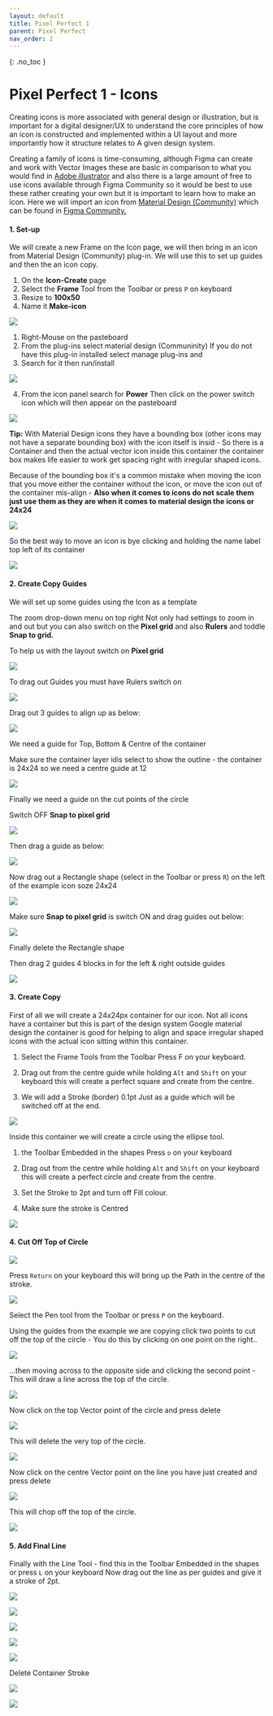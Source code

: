 ```yaml
---
layout: default
title: Pixel Perfect 1
parent: Pixel Perfect
nav_order: 2
---
```


{: .no_toc }

# Pixel Perfect 1 - Icons
 Creating icons is more associated with general design or illustration, but is important for a digital designer/UX to understand the core principles of how an icon is constructed and implemented within a UI layout and more importantly how it structure relates to A given design system.

Creating a family of icons is time-consuming, although Figma can create and work with Vector Images these are basic in comparison to what you would find in [Adobe illustrator](https://help.figma.com/hc/en-us/articles/360040030374-Copy-assets-between-design-tools) and also there is a large amount of free to use icons available through Figma Community so it would be best to use these rather creating your own but it is important to learn how to make an icon. Here we will import an icon from [Material Design (Community)](https://www.figma.com/community/file/1014241558898418245) which can be found in [Figma Community.](https://www.figma.com/community)


#### 1. Set-up

We will create a new Frame on the Icon page, we will then bring in an icon from Material Design (Community) plug-in. We will use this to set up guides and then the an icon copy.

1. On the **Icon-Create** page
2. Select the **Frame** Tool from the Toolbar or press `P` on keyboard
3. Resize to **100x50**
4. Name it **Make-icon**

![](../images/pixel_perfect/icon-set-up/icon-set_3.png)

1. Right-Mouse on the pasteboard
2. From the plug-ins select material design (Communinity) If you do not have this plug-in installed select manage plug-ins and
3. Search for it then run/install

![](../images/pixel_perfect/icon-set-up/icon-set_4.png)

4. From the icon panel search for **Power** Then click on the power switch icon which will then appear on the pasteboard

![](../images/pixel_perfect/icon-set-up/icon-set_6.png)

**Tip:** With Material Design icons they have a bounding box (other icons may not have a separate bounding box) with the icon itself is insid - So there is a Container and then the actual vector icon inside this container the container box makes life easier to work get spacing right with irregular shaped icons. 

Because of the bounding box it's a common mistake when moving the icon that you move either the container without the icon, or move the icon out of the container mis-align - **Also when it comes to icons do not scale them just use them as they are when it comes to material design the icons or 24x24**

![](../images/pixel_perfect/icon-set-up/b_box.gif)

 So the best way to move an icon is bye clicking and holding the name label top left of its container

![](../images/pixel_perfect/icon-set-up/icon_move.gif)


#### 2. Create Copy Guides

 We will set up some guides using the Icon as a template

The zoom drop-down menu on top right Not only had settings to zoom in and out but you can also switch on the **Pixel grid** and also **Rulers** and toddle **Snap to grid.**

To help us with the layout switch on **Pixel grid**

 ![](../images/pixel_perfect/guides/zoom_menu.png)

To drag out Guides you must have Rulers switch on

![](../images/pixel_perfect/guides/drag.gif)

Drag out 3 guides to align up as below:

![](../images/pixel_perfect/guides/drag_1v.png)

We need a guide for Top, Bottom & Centre of the container

Make sure the container layer idis select to show the outline - the container is 24x24 so we need a centre guide at 12

![](../images/pixel_perfect/guides/drag_2v.png)


Finally we need a guide on the cut points of the circle

Switch OFF **Snap to pixel grid**

![](../images/pixel_perfect/guides/snap_off.png)

Then drag a guide as below:    

![](../images/pixel_perfect/guides/drag_3.png)

Now drag out a Rectangle shape (select in the Toolbar or press `R`) on the left of the example icon soze 24x24

![](../images/pixel_perfect/guides/24_tempv.png)

Make sure **Snap to pixel grid** is switch ON and drag guides out below:

![](../images/pixel_perfect/guides/rect_1v.png)


Finally delete the Rectangle shape

Then drag 2 guides 4 blocks in for the left & right outside guides

![](../images/pixel_perfect/guides/4_in.png)


#### 3. Create Copy

First of all we will create a 24x24px container for our icon. Not all icons have a container but this is part of the design system Google material design the container is good for helping to align and space irregular shaped icons with the actual icon sitting within this container.

1. Select the Frame Tools from the Toolbar Press F on your keyboard.

2. Drag out from the centre guide while holding `Alt` and `Shift` on your keyboard this will create a perfect square and create from the centre.

3. We will add a Stroke (border) 0.1pt Just as a guide which will be switched off at the end.

![](../images/pixel_perfect/PPGIF1.png)

Inside this container we will create a circle using the ellipse tool.

1. the Toolbar Embedded in the shapes Press `o` on your keyboard 

2. Drag out from the centre while holding `Alt` and `Shift` on your keyboard this will create a perfect circle and create from the centre.

3. Set the Stroke to 2pt and turn off Fill colour.

4. Make sure the stroke is Centred

![](../images/pixel_perfect/PPGIF2.png)

 #### 4. Cut Off Top of Circle

![](../images/pixel_perfect/PPGIF3.png)

Press `Return` on your keyboard this will bring up the Path in the centre of the stroke.

![](../images/pixel_perfect/pp_39.png)

Select the Pen tool from the Toolbar or press `P` on the keyboard.

Using the guides from the example we are copying click two points to cut off the top of the circle - You do this by clicking on one point on the right..

![](../images/pixel_perfect/pp_40.png)

...then moving across to the opposite side and clicking the second point - This will draw a line across the top of the circle.

![](../images/pixel_perfect/pp_41.png)


Now click on the top Vector point of the circle and press delete

![](../images/pixel_perfect/pp_43v.png)

This will delete the very top of the circle.

![](../images/pixel_perfect/pp_44.png)

Now click on the centre Vector point on the line you have just created and press delete

![](../images/pixel_perfect/pp_45.png)

This will chop off the top of the circle.

![](../images/pixel_perfect/pp_46.png)


 #### 5. Add Final Line
 
 Finally with the Line Tool - find this in the Toolbar Embedded in the shapes or press `L` on your keyboard Now drag out the line as per guides and give it a stroke of 2pt.

 ![](../images/pixel_perfect/pp_47.png)

![](../images/pixel_perfect/PPGIF4.png)

![](../images/pixel_perfect/pp_47.png)

![](../images/pixel_perfect/pp_48.png)

![](../images/pixel_perfect/pp_49.png)

Delete Container Stroke

![](../images/pixel_perfect/guides/del_stroke.png)


![](../images/pixel_perfect/guides/done.png)


